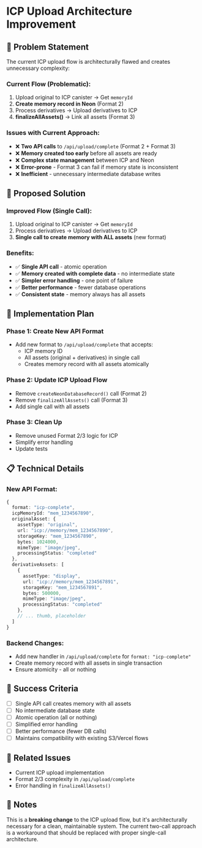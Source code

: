 # ICP Upload Architecture Improvement

## 🎯 **Problem Statement**

The current ICP upload flow is architecturally flawed and creates unnecessary complexity:

### **Current Flow (Problematic):**

1. Upload original to ICP canister → Get `memoryId`
2. **Create memory record in Neon** (Format 2)
3. Process derivatives → Upload derivatives to ICP
4. **finalizeAllAssets()** → Link all assets (Format 3)

### **Issues with Current Approach:**

- ❌ **Two API calls** to `/api/upload/complete` (Format 2 + Format 3)
- ❌ **Memory created too early** before all assets are ready
- ❌ **Complex state management** between ICP and Neon
- ❌ **Error-prone** - Format 3 can fail if memory state is inconsistent
- ❌ **Inefficient** - unnecessary intermediate database writes

## 🎯 **Proposed Solution**

### **Improved Flow (Single Call):**

1. Upload original to ICP canister → Get `memoryId`
2. Process derivatives → Upload derivatives to ICP
3. **Single call to create memory with ALL assets** (new format)

### **Benefits:**

- ✅ **Single API call** - atomic operation
- ✅ **Memory created with complete data** - no intermediate state
- ✅ **Simpler error handling** - one point of failure
- ✅ **Better performance** - fewer database operations
- ✅ **Consistent state** - memory always has all assets

## 🔧 **Implementation Plan**

### **Phase 1: Create New API Format**

- Add new format to `/api/upload/complete` that accepts:
  - ICP memory ID
  - All assets (original + derivatives) in single call
  - Creates memory record with all assets atomically

### **Phase 2: Update ICP Upload Flow**

- Remove `createNeonDatabaseRecord()` call (Format 2)
- Remove `finalizeAllAssets()` call (Format 3)
- Add single call with all assets

### **Phase 3: Clean Up**

- Remove unused Format 2/3 logic for ICP
- Simplify error handling
- Update tests

## 📋 **Technical Details**

### **New API Format:**

```typescript
{
  format: "icp-complete",
  icpMemoryId: "mem_1234567890",
  originalAsset: {
    assetType: "original",
    url: "icp://memory/mem_1234567890",
    storageKey: "mem_1234567890",
    bytes: 1024000,
    mimeType: "image/jpeg",
    processingStatus: "completed"
  },
  derivativeAssets: [
    {
      assetType: "display",
      url: "icp://memory/mem_1234567891",
      storageKey: "mem_1234567891",
      bytes: 500000,
      mimeType: "image/jpeg",
      processingStatus: "completed"
    },
    // ... thumb, placeholder
  ]
}
```

### **Backend Changes:**

- Add new handler in `/api/upload/complete` for `format: "icp-complete"`
- Create memory record with all assets in single transaction
- Ensure atomicity - all or nothing

## 🎯 **Success Criteria**

- [ ] Single API call creates memory with all assets
- [ ] No intermediate database state
- [ ] Atomic operation (all or nothing)
- [ ] Simplified error handling
- [ ] Better performance (fewer DB calls)
- [ ] Maintains compatibility with existing S3/Vercel flows

## 🔗 **Related Issues**

- Current ICP upload implementation
- Format 2/3 complexity in `/api/upload/complete`
- Error handling in `finalizeAllAssets()`

## 📝 **Notes**

This is a **breaking change** to the ICP upload flow, but it's architecturally necessary for a clean, maintainable system. The current two-call approach is a workaround that should be replaced with proper single-call architecture.

